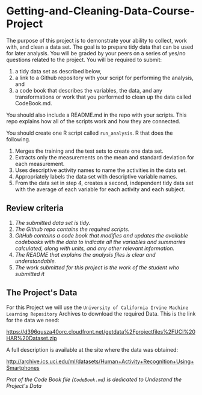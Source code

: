 # Getting-and-Cleaning-Data-Course-Project
The purpose of this project is to demonstrate your ability to collect, work with, and clean a data set. The goal is to prepare tidy data that can be used for later analysis. You will be graded by your peers on a series of yes/no questions related to the project. You will be required to submit: 

1. a tidy data set as described below, 
2. a link to a Github repository with your script for performing the analysis, and 
3. a code book that describes the variables, the data, and any transformations or work that you performed to clean up the data called CodeBook.md. 

You should also include a README.md in the repo with your scripts. This repo explains how all of the scripts work and how they are connected.

You should create one R script called ```run_analysis```.
R that does the following. 

1. Merges the training and the test sets to create one data set.
2. Extracts only the measurements on the mean and standard deviation for each measurement. 
3. Uses descriptive activity names to name the activities in the data set.
4. Appropriately labels the data set with descriptive variable names. 
5. From the data set in step 4, creates a second, independent tidy data set with the average of each variable for each activity and each subject.
 
## Review criteria

1. *The submitted data set is tidy.*
2. *The Github repo contains the required scripts.*
3. *GitHub contains a code book that modifies and updates the available codebooks with the data to indicate all the variables and summaries calculated, along with units, and any other relevant information.*
4. *The README that explains the analysis files is clear and understandable.*
5. *The work submitted for this project is the work of the student who submitted it*

## The Project's Data

For this Project we will use the `University of California Irvine Machine Learning Repository` Archives to download the required Data. This is the link for the data we need:

<https://d396qusza40orc.cloudfront.net/getdata%2Fprojectfiles%2FUCI%20HAR%20Dataset.zip>

A full description is available at the site where the data was obtained:

<http://archive.ics.uci.edu/ml/datasets/Human+Activity+Recognition+Using+Smartphones>

*Prat of the Code Book file (`CodeBook.md`) is dedicated to Undestand the Project's Data* 

